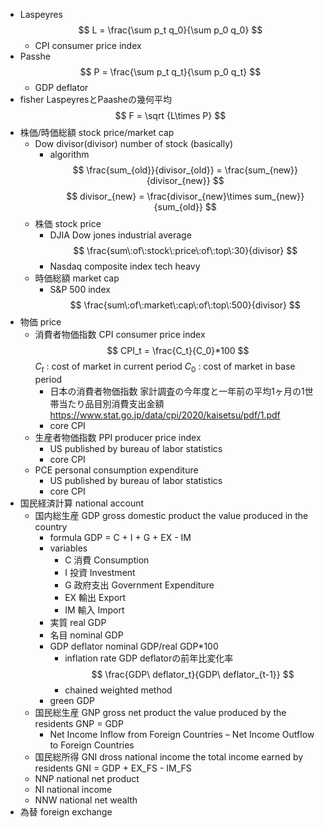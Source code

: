 - Laspeyres
	$$
	L = \frac{\sum p_t q_0}{\sum p_0 q_0}
	$$
	- CPI consumer price index
- Passhe
	$$
	P = \frac{\sum p_t q_t}{\sum p_0 q_t}
	$$
	- GDP deflator
- fisher
	LaspeyresとPaasheの幾何平均
	$$
	F = \sqrt {L\times P}
	$$
- 株価/時価総額 stock price/market cap
    - Dow divisor(divisor)
        number of stock (basically)
        - algorithm
            $$
                \frac{sum_{old}}{divisor_{old}} = \frac{sum_{new}}{divisor_{new}}
            $$
            $$
                divisor_{new} = \frac{divisor_{new}\times sum_{new}}{sum_{old}}
            $$
    - 株価 stock price
        - DJIA Dow jones industrial average
            $$
            \frac{sum\:of\:stock\:price\:of\:top\:30}{divisor}
            $$
        - Nasdaq composite index
            tech heavy
    - 時価総額 market cap
        - S&P 500 index
            $$
            \frac{sum\:of\:market\:cap\:of\:top\:500}{divisor}
            $$
- 物価 price
    - 消費者物価指数 CPI consumer price index
        $$
        CPI_t = \frac{C_t}{C_0}*100
        $$
        $C_t$  : cost of market in current period
        $C_0$  : cost of market in base period
        - 日本の消費者物価指数
            家計調査の今年度と一年前の平均1ヶ月の1世帯当たり品目別消費支出金額
            https://www.stat.go.jp/data/cpi/2020/kaisetsu/pdf/1.pdf
        - core CPI
    - 生産者物価指数 PPI producer price index
        - US
            published by bureau of labor statistics 
        - core CPI
    - PCE personal consumption expenditure
        - US
            published by bureau of labor statistics 
        - core CPI
- 国民経済計算 national account
    - 国内総生産 GDP gross domestic product
        the value produced in the country
        - formula
            GDP = C + I + G + EX - IM
        - variables
            - C 消費 Consumption
            - I 投資 Investment
            - G 政府支出 Government Expenditure
            - EX 輸出 Export
            - IM 輸入 Import
        - 実質 real GDP
        - 名目 nominal GDP
        - GDP deflator
            nominal GDP/real GDP*100
            - inflation rate
                GDP deflatorの前年比変化率
                $$
                \frac{GDP\ deflator_t}{GDP\ deflator_{t-1}}
                $$
            - chained weighted method
        - green GDP
    - 国民総生産 GNP gross net product
        the value produced by the residents
        GNP = GDP 
        + Net Income Inflow from Foreign Countries 
        – Net Income Outflow to Foreign Countries
    - 国民総所得 GNI dross national income
        the total income earned by residents
        GNI = GDP + EX_FS - IM_FS
    - NNP national net product
    - NI national income
    - NNW national net wealth
- 為替 foreign exchange